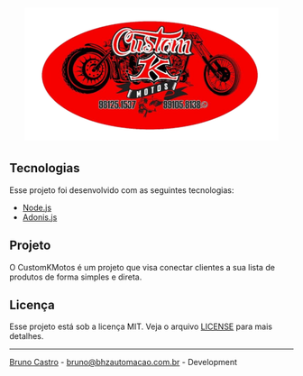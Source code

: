 <h1 align="center">
    <img alt="CustomKMotos" src="https://github.com/BrunoLagoa/customkmotos-backend/blob/master/public/logo.png" width="450px">
</h1>

## Tecnologias

Esse projeto foi desenvolvido com as seguintes tecnologias:

- [Node.js](https://nodejs.org/en/)
- [Adonis.js](https://adonisjs.com)

## Projeto

O CustomKMotos é um projeto que visa conectar clientes a sua lista de produtos de forma simples e direta.

## Licença

Esse projeto está sob a licença MIT. Veja o arquivo [LICENSE](LICENSE.md) para mais detalhes.

---

[Bruno Castro](http://www.brunocastro.dev) - [bruno@bhzautomacao.com.br](mailto:bruno@bhzautomacao.com.br) - Development
